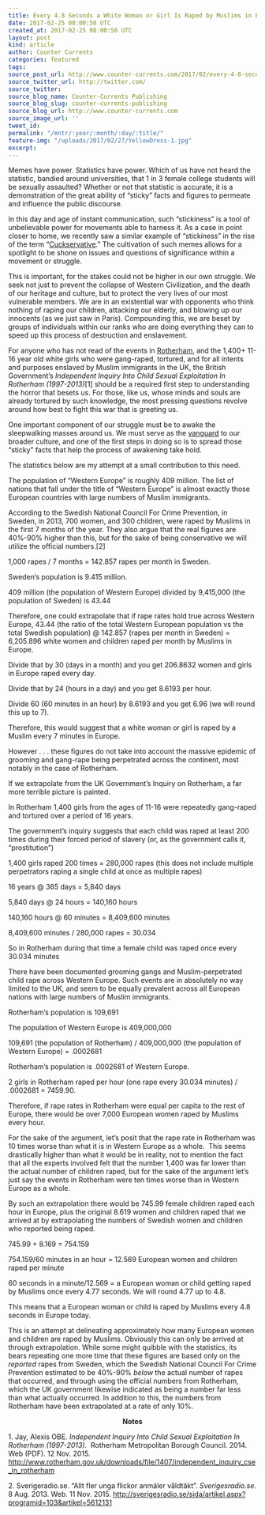 ```yaml
---
title: Every 4.8 Seconds a White Woman or Girl Is Raped by Muslims in Europe
date: 2017-02-25 08:00:50 UTC
created_at: 2017-02-25 08:00:50 UTC
layout: post
kind: article
author: Counter Currents
categories: featured
tags:
source_post_url: http://www.counter-currents.com/2017/02/every-4-8-seconds-a-white-woman-or-girl-is-raped-by-muslims-in-europe/
source_twitter_url: http://twitter.com/
source_twitter:
source_blog_name: Counter-Currents Publishing
source_blog_slug: counter-currents-publishing
source_blog_url: http://www.counter-currents.com
source_image_url: ''
tweet_id:
permalink: "/mntr/:year/:month/:day/:title/"
feature-img: "/uploads/2017/02/27/YellowDress-1.jpg"
excerpt:
---
```


<p>Memes have power. Statistics have power. Which of us have not heard the statistic, bandied around universities, that 1 in 3 female college students will be sexually assaulted? Whether or not that statistic is accurate, it is a demonstration of the great ability of “sticky” facts and figures to permeate and influence the public discourse.</p>

<p><span id="more-58985"></span>In this day and age of instant communication, such “stickiness” is a tool of unbelievable power for movements able to harness it. As a case in point closer to home, we recently saw a similar example of “stickiness” in the rise of the term “<a href="http://www.counter-currents.com/2015/07/the-conscience-of-a-cuckservative/" target="_blank">Cuckservative</a>.” The cultivation of such memes allows for a spotlight to be shone on issues and questions of significance within a movement or struggle.</p>

<p>This is important, for the stakes could not be higher in our own struggle. We seek not just to prevent the collapse of Western Civilization, and the death of our heritage and culture, but to protect the very lives of our most vulnerable members. We are in an existential war with opponents who think nothing of raping our children, attacking our elderly, and blowing up our innocents (as we just saw in Paris). Compounding this, we are beset by groups of individuals within our ranks who are doing everything they can to speed up this process of destruction and enslavement.</p>

<p>For anyone who has not read of the events in <a href="http://www.counter-currents.com/tag/rotherham/" target="_blank">Rotherham</a>, and the 1,400+ 11-16 year old white girls who were gang-raped, tortured, and for all intents and purposes enslaved by Muslim immigrants in the UK, the British Government’s <em>Independent Inquiry Into Child Sexual Exploitation In Rotherham (1997-2013)</em>[1] should be a required first step to understanding the horror that besets us. For those, like us, whose minds and souls are already tortured by such knowledge, the most pressing questions revolve around how best to fight this war that is greeting us.</p>

<p>One important component of our struggle must be to awake the sleepwalking masses around us. We must serve as the <a href="http://www.counter-currents.com/2015/11/vanguardism-hope-for-the-future/" target="_blank">vanguard</a> to our broader culture, and one of the first steps in doing so is to spread those “sticky” facts that help the process of awakening take hold.</p>

<p>The statistics below are my attempt at a small contribution to this need.</p>

<p>The population of “Western Europe” is roughly 409 million. The list of nations that fall under the title of “Western Europe” is almost exactly those European countries with large numbers of Muslim immigrants.</p>

<p>According to the Swedish National Council For Crime Prevention, in Sweden, in 2013, 700 women, and 300 children, were raped by Muslims in the first 7 months of the year. They also argue that the real figures are 40%-90% higher than this, but for the sake of being conservative we will utilize the official numbers.[2]</p>
<p>1,000 rapes / 7 months = 142.857 rapes per month in Sweden.</p>

<p>Sweden’s population is 9.415 million.</p>

<p>409 million (the population of Western Europe) divided by 9,415,000 (the population of Sweden) is 43.44</p>

<p>Therefore, one could extrapolate that if rape rates hold true across Western Europe, 43.44 (the ratio of the total Western European population vs the total Swedish population) @ 142.857 (rapes per month in Sweden) = 6,205.896 white women and children raped per month by Muslims in Europe.</p>

<p>Divide that by 30 (days in a month) and you get 206.8632 women and girls in Europe raped every day.</p>

<p>Divide that by 24 (hours in a day) and you get 8.6193 per hour.</p>

<p>Divide 60 (60 minutes in an hour) by 8.6193 and you get 6.96 (we will round this up to 7).</p>

<p>Therefore, this would suggest that a white woman or girl is raped by a Muslim every 7 minutes in Europe.</p>

<p>However . . . these figures do not take into account the massive epidemic of grooming and gang-rape being perpetrated across the continent, most notably in the case of Rotherham.</p>

<p>If we extrapolate from the UK Government’s Inquiry on Rotherham, a far more terrible picture is painted.</p>

<p>In Rotherham 1,400 girls from the ages of 11-16 were repeatedly gang-raped and tortured over a period of 16 years.</p>

<p>The government’s inquiry suggests that each child was raped at least 200 times during their forced period of slavery (or, as the government calls it, “prostitution”)</p>

<p>1,400 girls raped 200 times = 280,000 rapes (this does not include multiple perpetrators raping a single child at once as multiple rapes)</p>

<p>16 years @ 365 days = 5,840 days</p>

<p>5,840 days @ 24 hours = 140,160 hours</p>

<p>140,160 hours @ 60 minutes = 8,409,600 minutes</p>

<p>8,409,600 minutes / 280,000 rapes = 30.034</p>

<p>So in Rotherham during that time a female child was raped once every 30.034 minutes</p>

<p>There have been documented grooming gangs and Muslim-perpetrated child rape across Western Europe. Such events are in absolutely no way limited to the UK, and seem to be equally prevalent across all European nations with large numbers of Muslim immigrants.</p>

<p>Rotherham’s population is 109,691</p>

<p>The population of Western Europe is 409,000,000</p>

<p>109,691 (the population of Rotherham) / 409,000,000 (the population of Western Europe) = .0002681</p>

<p>Rotherham’s population is .0002681 of Western Europe.</p>

<p>2 girls in Rotherham raped per hour (one rape every 30.034 minutes) / .0002681 = 7459.90.</p>

<p>Therefore, if rape rates in Rotherham were equal per capita to the rest of Europe, there would be over 7,000 European women raped by Muslims every hour.</p>

<p>For the sake of the argument, let’s posit that the rape rate in Rotherham was 10 times worse than what it is in Western Europe as a whole.  This seems drastically higher than what it would be in reality, not to mention the fact that all the experts involved felt that the number 1,400 was far lower than the actual number of children raped, but for the sake of the argument let’s just say the events in Rotherham were ten times worse than in Western Europe as a whole.</p>

<p>By such an extrapolation there would be 745.99 female children raped each hour in Europe, plus the original 8.619 women and children raped that we arrived at by extrapolating the numbers of Swedish women and children who reported being raped.</p>

<p>745.99 + 8.169 = 754.159</p>

<p>754.159/60 minutes in an hour = 12.569 European women and children raped per minute</p>

<p>60 seconds in a minute/12.569 = a European woman or child getting raped by Muslims once every 4.77 seconds. We will round 4.77 up to 4.8.</p>

<p>This means that a European woman or child is raped by Muslims every 4.8 seconds in Europe today.</p>

<p>This is an attempt at delineating approximately how many European women and children are raped by Muslims. Obviously this can only be arrived at through extrapolation. While some might quibble with the statistics, its bears repeating one more time that these figures are based only on the <em>reported</em> rapes from Sweden, which the Swedish National Council For Crime Prevention estimated to be 40%-90% <em>below</em> the actual number of rapes that occurred, and through using the official numbers from Rotherham, which the UK government likewise indicated as being a number far less than what actually occurred. In addition to this, the numbers from Rotherham have been extrapolated at a rate of only 10%.</p>

<p style="text-align: center;"><strong>Notes</strong></p>

<p>1. Jay, Alexis OBE. <em>Independent Inquiry Into Child Sexual Exploitation In Rotherham (1997-2013). </em> Rotherham Metropolitan Borough Council. 2014. Web (PDF). 12 Nov. 2015. <a href="http://www.rotherham.gov.uk/downloads/file/1407/independent_inquiry_cse_in_rotherham" target="_blank">http://www.rotherham.gov.uk/downloads/file/1407/independent_inquiry_cse_in_rotherham</a></p>

<p>2. Sverigeradio.se. “Allt fler unga flickor anmäler våldtäkt”. <em>Sverigesradio.se.</em> 8 Aug. 2013. Web. 11 Nov. 2015. <a href="http://sverigesradio.se/sida/artikel.aspx?programid=103&amp;artikel=5612131" target="_blank">http://sverigesradio.se/sida/artikel.aspx?programid=103&amp;artikel=5612131</a></p>
